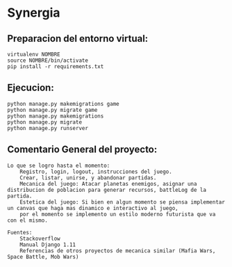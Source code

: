 # Synergia

## Preparacion del entorno virtual:

	virtualenv NOMBRE
	source NOMBRE/bin/activate
	pip install -r requirements.txt

## Ejecucion:

	python manage.py makemigrations game
	python manage.py migrate game
    python manage.py makemigrations
	python manage.py migrate
	python manage.py runserver

## Comentario General del proyecto:

	Lo que se logro hasta el momento:
		Registro, login, logout, instrucciones del juego.
		Crear, listar, unirse, y abandonar partidas.
        Mecanica del juego: Atacar planetas enemigos, asignar una distribucion de poblacion para generar recursos, battleLog de la partida.
        Estetica del juego: Si bien en algun momento se piensa implementar un canvas que haga mas dinamico e interactivo al juego,
        por el momento se implemento un estilo moderno futurista que va con el mismo.

	Fuentes:
        Stackoverflow
        Manual Django 1.11
        Referencias de otros proyectos de mecanica similar (Mafia Wars, Space Battle, Mob Wars)
